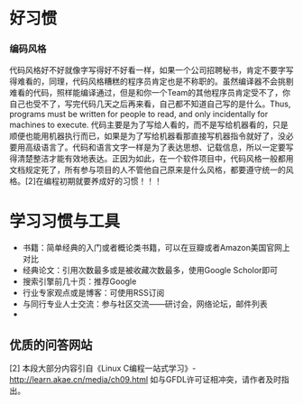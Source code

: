 # 好习惯

### 编码风格

代码风格好不好就像字写得好不好看一样，如果一个公司招聘秘书，肯定不要字写得难看的，同理，代码风格糟糕的程序员肯定也是不称职的。虽然编译器不会挑剔难看的代码，照样能编译通过，但是和你一个Team的其他程序员肯定受不了，你自己也受不了，写完代码几天之后再来看，自己都不知道自己写的是什么。Thus, programs must be written for people to read, and only incidentally for machines to execute. 代码主要是为了写给人看的，而不是写给机器看的，只是顺便也能用机器执行而已，如果是为了写给机器看那直接写机器指令就好了，没必要用高级语言了。代码和语言文字一样是为了表达思想、记载信息，所以一定要写得清楚整洁才能有效地表达。正因为如此，在一个软件项目中，代码风格一般都用文档规定死了，所有参与项目的人不管他自己原来是什么风格，都要遵守统一的风格。[2]在编程初期就要养成好的习惯！！！

# 学习习惯与工具
* 书籍：简单经典的入门或者概论类书籍，可以在豆瓣或者Amazon美国官网上对比
* 经典论文：引用次数最多或是被收藏次数最多，使用Google Scholor即可
* 搜索引擎前几十页：推荐Google
* 行业专家观点或是博客：可使用RSS订阅
* 与同行专业人士交流：参与社区交流——研讨会，网络论坛，邮件列表
*


## 优质的问答网站

[2] 本段大部分内容引自《Linux C编程一站式学习》-http://learn.akae.cn/media/ch09.html 如与GFDL许可证相冲突，请作者及时指出。
